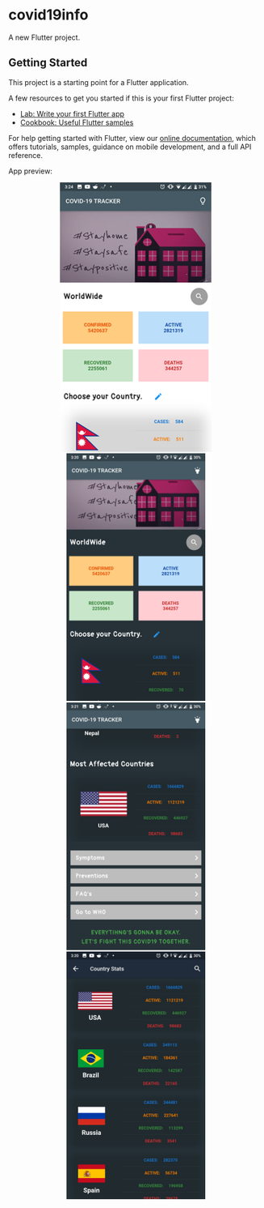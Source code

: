 # covid19info

A new Flutter project.

## Getting Started

This project is a starting point for a Flutter application.

A few resources to get you started if this is your first Flutter project:

- [Lab: Write your first Flutter app](https://flutter.dev/docs/get-started/codelab)
- [Cookbook: Useful Flutter samples](https://flutter.dev/docs/cookbook)

For help getting started with Flutter, view our
[online documentation](https://flutter.dev/docs), which offers tutorials,
samples, guidance on mobile development, and a full API reference.

App preview:

<p align="center">
  <img src="smaple1.png" width="300" title="Sample 1">
  <img src="sample2.png" width="275 title="Sample 2">
  <img src="sample3.png" width="275" title="Sample 3">
  <img src="sample4.png" width="275" title="Sample 4">
</p>
